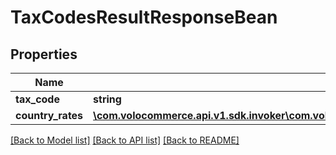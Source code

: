# TaxCodesResultResponseBean

## Properties
Name | Type | Description | Notes
------------ | ------------- | ------------- | -------------
**tax_code** | **string** |  | [optional] 
**country_rates** | [**\com.volocommerce.api.v1.sdk.invoker\com.volocommerce.api.v1.sdk.model\CountryRatesResponseBean[]**](CountryRatesResponseBean.md) |  | [optional] 

[[Back to Model list]](../README.md#documentation-for-models) [[Back to API list]](../README.md#documentation-for-api-endpoints) [[Back to README]](../README.md)


